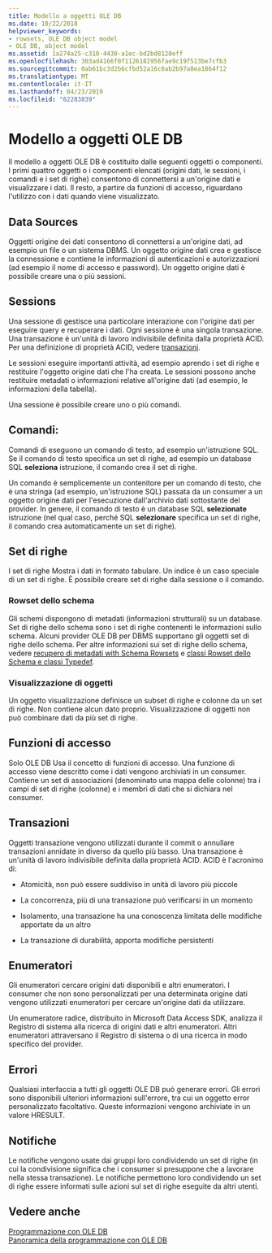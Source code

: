 ```yaml
---
title: Modello a oggetti OLE DB
ms.date: 10/22/2018
helpviewer_keywords:
- rowsets, OLE DB object model
- OLE DB, object model
ms.assetid: 1a274a25-c310-4430-a1ec-bd2bd8120eff
ms.openlocfilehash: 303ad4166f0f1126182956fae9c19f513be7cfb3
ms.sourcegitcommit: 0ab61bc3d2b6cfbd52a16c6ab2b97a8ea1864f12
ms.translationtype: MT
ms.contentlocale: it-IT
ms.lasthandoff: 04/23/2019
ms.locfileid: "62283839"
---
```

# <a name="ole-db-object-model"></a>Modello a oggetti OLE DB

Il modello a oggetti OLE DB è costituito dalle seguenti oggetti o componenti. I primi quattro oggetti o i componenti elencati (origini dati, le sessioni, i comandi e i set di righe) consentono di connettersi a un'origine dati e visualizzare i dati. Il resto, a partire da funzioni di accesso, riguardano l'utilizzo con i dati quando viene visualizzato.

## <a name="data-sources"></a>Data Sources

Oggetti origine dei dati consentono di connettersi a un'origine dati, ad esempio un file o un sistema DBMS. Un oggetto origine dati crea e gestisce la connessione e contiene le informazioni di autenticazioni e autorizzazioni (ad esempio il nome di accesso e password). Un oggetto origine dati è possibile creare una o più sessioni.

## <a name="sessions"></a>Sessions

Una sessione di gestisce una particolare interazione con l'origine dati per eseguire query e recuperare i dati. Ogni sessione è una singola transazione. Una transazione è un'unità di lavoro indivisibile definita dalla proprietà ACID. Per una definizione di proprietà ACID, vedere [transazioni](#vcconoledbcomponents_transactions).

Le sessioni eseguire importanti attività, ad esempio aprendo i set di righe e restituire l'oggetto origine dati che l'ha creata. Le sessioni possono anche restituire metadati o informazioni relative all'origine dati (ad esempio, le informazioni della tabella).

Una sessione è possibile creare uno o più comandi.

## <a name="commands"></a>Comandi:

Comandi di eseguono un comando di testo, ad esempio un'istruzione SQL. Se il comando di testo specifica un set di righe, ad esempio un database SQL **seleziona** istruzione, il comando crea il set di righe.

Un comando è semplicemente un contenitore per un comando di testo, che è una stringa (ad esempio, un'istruzione SQL) passata da un consumer a un oggetto origine dati per l'esecuzione dall'archivio dati sottostante del provider. In genere, il comando di testo è un database SQL **selezionate** istruzione (nel qual caso, perché SQL **selezionare** specifica un set di righe, il comando crea automaticamente un set di righe).

## <a name="rowsets"></a>Set di righe

I set di righe Mostra i dati in formato tabulare. Un indice è un caso speciale di un set di righe. È possibile creare set di righe dalla sessione o il comando.

### <a name="schema-rowsets"></a>Rowset dello schema

Gli schemi dispongono di metadati (informazioni strutturali) su un database. Set di righe dello schema sono i set di righe contenenti le informazioni sullo schema. Alcuni provider OLE DB per DBMS supportano gli oggetti set di righe dello schema. Per altre informazioni sui set di righe dello schema, vedere [recupero di metadati with Schema Rowsets](../../data/oledb/obtaining-metadata-with-schema-rowsets.md) e [classi Rowset dello Schema e classi Typedef](../../data/oledb/schema-rowset-classes-and-typedef-classes.md).

### <a name="view-objects"></a>Visualizzazione di oggetti

Un oggetto visualizzazione definisce un subset di righe e colonne da un set di righe. Non contiene alcun dato proprio. Visualizzazione di oggetti non può combinare dati da più set di righe.

## <a name="accessors"></a>Funzioni di accesso

Solo OLE DB Usa il concetto di funzioni di accesso. Una funzione di accesso viene descritto come i dati vengono archiviati in un consumer. Contiene un set di associazioni (denominato una mappa delle colonne) tra i campi di set di righe (colonne) e i membri di dati che si dichiara nel consumer.

##  <a name="vcconoledbcomponents_transactions"></a> Transazioni

Oggetti transazione vengono utilizzati durante il commit o annullare transazioni annidate in diverso da quello più basso. Una transazione è un'unità di lavoro indivisibile definita dalla proprietà ACID. ACID è l'acronimo di:

- Atomicità, non può essere suddiviso in unità di lavoro più piccole

- La concorrenza, più di una transazione può verificarsi in un momento

- Isolamento, una transazione ha una conoscenza limitata delle modifiche apportate da un altro

- La transazione di durabilità, apporta modifiche persistenti

## <a name="enumerators"></a>Enumeratori

Gli enumeratori cercare origini dati disponibili e altri enumeratori. I consumer che non sono personalizzati per una determinata origine dati vengono utilizzati enumeratori per cercare un'origine dati da utilizzare.

Un enumeratore radice, distribuito in Microsoft Data Access SDK, analizza il Registro di sistema alla ricerca di origini dati e altri enumeratori. Altri enumeratori attraversano il Registro di sistema o di una ricerca in modo specifico del provider.

## <a name="errors"></a>Errori

Qualsiasi interfaccia a tutti gli oggetti OLE DB può generare errori. Gli errori sono disponibili ulteriori informazioni sull'errore, tra cui un oggetto error personalizzato facoltativo. Queste informazioni vengono archiviate in un valore HRESULT.

## <a name="notifications"></a>Notifiche

Le notifiche vengono usate dai gruppi loro condividendo un set di righe (in cui la condivisione significa che i consumer si presuppone che a lavorare nella stessa transazione). Le notifiche permettono loro condividendo un set di righe essere informati sulle azioni sul set di righe eseguite da altri utenti.

## <a name="see-also"></a>Vedere anche

[Programmazione con OLE DB](../../data/oledb/ole-db-programming.md)<br/>
[Panoramica della programmazione con OLE DB](../../data/oledb/ole-db-programming-overview.md)